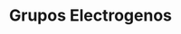 ---
title: "Grupos Electrogenos"
url: /ciudad-autonoma-de-buenos-aires/grupos-electrogenos/
shop: eléctrico
---